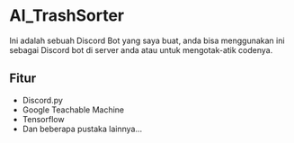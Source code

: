 # AI_TrashSorter
Ini adalah sebuah Discord Bot yang saya buat, anda bisa menggunakan ini sebagai Discord bot di server anda atau untuk mengotak-atik codenya.
## Fitur
* Discord.py
* Google Teachable Machine
* Tensorflow
* Dan beberapa pustaka lainnya...

